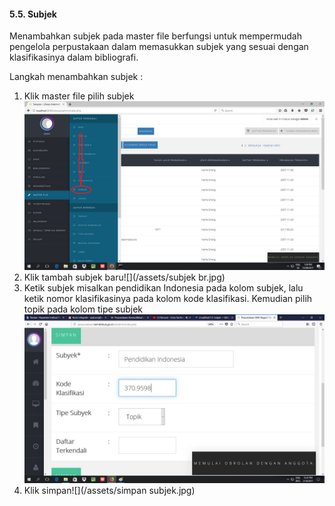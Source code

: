 #### **5.5. Subjek**

Menambahkan subjek pada master file berfungsi untuk mempermudah pengelola perpustakaan dalam memasukkan subjek yang sesuai dengan klasifikasinya dalam bibliografi.

Langkah menambahkan subjek :

1. Klik master file pilih subjek![](/assets/subjek.jpg)
2. Klik tambah subjek baru![](/assets/subjek br.jpg)
3. Ketik subjek misalkan pendidikan Indonesia pada kolom subjek, lalu ketik nomor klasifikasinya pada kolom kode klasifikasi. Kemudian pilih topik pada kolom tipe subjek![](/assets/subje.jpg)
4. Klik simpan![](/assets/simpan subjek.jpg)



